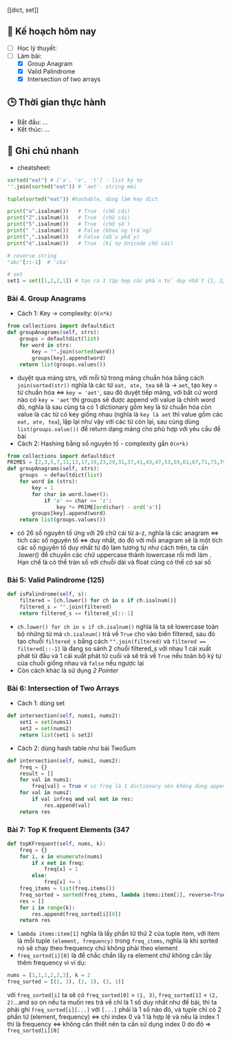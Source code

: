 [[dict, set]]

## 🎯 Kế hoạch hôm nay
- [ ] Học lý thuyết: 
- [ ] Làm bài:
  - [x] Group Anagram
  - [x] Valid Palindrome
  - [x] Intersection of two arrays

## 🕒 Thời gian thực hành
- Bắt đầu: ...
- Kết thúc: ...

## 🧠 Ghi chú nhanh
- cheatsheet:
```python
sorted("eat") # ['a', 'e', 't'] - list ký tự
"".join(sorted("eat")) # 'aet'- string mới

tuple(sorted("eat")) #hashable, dùng làm key dict

print("a".isalnum())   # True  (chữ cái)
print("Z".isalnum())   # True  (chữ cái)
print("5".isalnum())   # True  (chữ số)
print(" ".isalnum())   # False (khoảng trắng)
print(",".isalnum())   # False (dấu phẩy)
print("é".isalnum())   # True  (kí tự Unicode chữ cái)

# reverse string
"abc"[::-1]  # 'cba'

# set
set1 = set([1,2,2,1]) # tạo ra 1 tập hợp các phần tử duy nhất {1, 2}
```
### Bài 4. Group Anagrams
- Cách 1: Key -> complexity: `O(n*k)`
```python
from collections import defaultdict
def groupAnagrams(self, strs):
	groups = defaultdict(list)
	for word in strs:
		key = "".join(sorted(word))
		groups[key].append(word)
	return list(groups.values())
```
- duyệt qua mảng strs, với mỗi từ trong mảng chuẩn hóa bằng cách `join(sorted(str))` nghĩa là các từ `eat, ate, tea` sẽ là -> `aet`, tạo key = từ chuẩn hóa <=> `key = 'aet'`, sau đó duyệt tiếp mảng, với bất cứ word nào có `key = 'aet'`thì groups sẽ được append với value là chính word đó, nghĩa là sau cùng ta có 1 dictionary gồm key là từ chuẩn hóa còn value là các từ có key giống nhau (nghĩa là `key là aet` thì value gồm các `eat, ate, tea`), lặp lại như vậy với các từ còn lại, sau cùng dùng `list(groups.value())` để return dạng mảng cho phù hợp với yêu cầu đề bài
- Cách 2: Hashing bằng số nguyên tố - complexity gần `O(n*k)`
```python
from collections import defaultdict
PRIMES = [2,3,5,7,11,13,17,19,23,29,31,37,41,43,47,53,59,61,67,71,73,79,83,89,97,101]
def groupAnagrams(self, strs):
	groups  = defaultdict(list)
	for word in (strs):
		key = 1 
		for char in word.lower():
			if 'a' <= char <= 'z':
				key *= PRIME[ord(char) - ord('a')]
		groups[key].append(word)
	return list(groups.values())
```

- có 26 số nguyên tố ứng với 26 chữ cái từ a-z, nghĩa là các anagram <=> tích các số nguyên tố <=> duy nhất, do đó với mỗi anagram sẽ là một tích các số nguyên tố duy nhất từ đó làm tương tự như cách trên, ta cần .lower() để chuyển các chữ uppercase thành lowercase rồi mới làm . Hạn chế là có thể tràn số với chuỗi dài và float cũng có thể có sai số 

### Bài 5: Valid Palindrome (125)

```python
def isPalindrome(self, s):
	filtered = [ch.lower() for ch in s if ch.isalnum()]
	filtered_s = "".join(filtered)
	return filtered_s == filtered_s[::-1]
```
- `ch.lower() for ch in s if ch.isalnum()` nghĩa là ta sẽ lowercase toàn bộ những từ mà `ch.isalnum()` trả về `True` cho vào biến filtered, sau đó tạo chuỗi `filtered_s` bằng cách `"".join(filtered)` và `filtered == filtered[::-1]` là đang so sánh 2 chuỗi filtered_s với nhau 1 cái xuất phát từ đầu và 1 cái xuất phát từ cuối và sẽ trả về `True` nếu toàn bộ ký tự của chuỗi giống nhau và `false` nếu ngược lại
- Còn cách khác là sử dụng *2 Pointer*   

### Bài 6: Intersection of Two Arrays 
- Cách 1: dùng set
```python 
def intersection(self, nums1, nums2):
	set1 = set(nums1)
	set2 = set(nums2)
	return list(set1 & set2)
```
- Cách 2: dùng hash table như bài TwoSum
```python
def intersection(self, nums1, nums2):
	freq = {}
	result = []
	for val in nums1:
		freq[val] = True # vì freq là 1 dictionary nên không dùng append, dòng này có nghĩa là thêm 1 key val vào dict freq với value là True - nghĩa là có tồn tại 
	for val in nums2:
		if val infreq and val not in res:
			res.append(val)
	return res
```

### Bài 7: Top K frequent Elements (347

```python
def topKFrequent(self, nums, k):
	freq = {}
	for i, x in enumerate(nums)
		if x not in freq:
			freq[x] = 1
		else:
			freq[x] += 1
	freq_items = list(freq.items())
	freq_sorted = sorted(freq_items, lambda items:item[1], reverse=True) 
	res = []
	for i in range(k):
		res.append(freq_sorted[i][0])
	return res
```
- `lambda items:item[1]` nghĩa là lấy phần tử thứ 2 của tuple item, với item là mỗi tuple `(element, frequency)` trong `freq_items`, nghĩa là khi sorted nó sẽ chạy theo frequency chứ không phải theo element
- `freq_sorted[i][0]`  là để chắc chắn lấy ra element chứ không cần lấy thêm frequency vì ví dụ:
```python
nums = [1,1,1,2,2,3], k = 2
freq_sorted = [(1, 3), (2, 2), (3, 1)]
```
với `freq_sorted[i]` ta sẽ có `freq_sorted[0]` = `(1, 3)`, `freq_sorted[1]` = `(2, 2)`...and so on
nếu ta muốn res trả về chỉ là 1 số duy nhất như đề bài, thì ta phải ghi `freq_sorted[i][...]` với `[...]` phải là 1 số nào  đó, và tuple chỉ có 2 phần tử (element, frequency) <=> chỉ index 0 và 1 là hợp lệ và nếu là index 1 thì là frequency <=> không cần thiết nên ta cần sử dụng index 0 do đó => `freq_sorted[i][0]`
